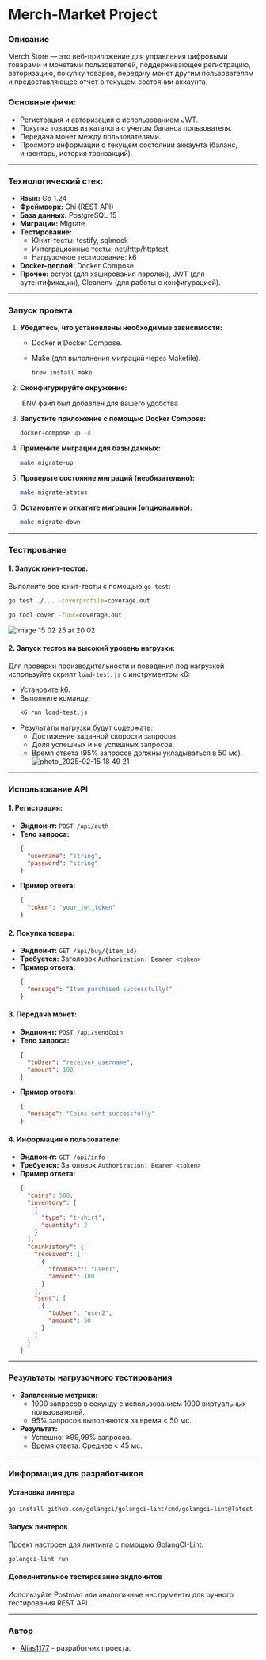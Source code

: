 # Merch-Market Project

### Описание
Merch Store — это веб-приложение для управления цифровыми товарами и монетами пользователей, поддерживающее регистрацию, авторизацию, покупку товаров, передачу монет другим пользователям и предоставляющее отчет о текущем состоянии аккаунта.

### Основные фичи:
- Регистрация и авторизация с использованием JWT.
- Покупка товаров из каталога с учетом баланса пользователя.
- Передача монет между пользователями.
- Просмотр информации о текущем состоянии аккаунта (баланс, инвентарь, история транзакций).

---

### Технологический стек:
- **Язык:** Go 1.24
- **Фреймворк:** Chi (REST API)
- **База данных:** PostgreSQL 15
- **Миграции:** Migrate
- **Тестирование:**
   - Юнит-тесты: testify, sqlmock
   - Интеграционные тесты: net/http/httptest
   - Нагрузочное тестирование: k6
- **Docker-деплой:** Docker Compose
- **Прочее:** bcrypt (для хэширования паролей), JWT (для аутентификации), Cleanenv (для работы с конфигурацией).

---

### Запуск проекта

1. **Убедитесь, что установлены необходимые зависимости:**
   - Docker и Docker Compose.
   - Make (для выполнения миграций через Makefile).

     ```bash
     brew install make
     ```

2. **Сконфигурируйте окружение:**

     .ENV файл был добавлен для вашего удобства 

3. **Запустите приложение с помощью Docker Compose:**
   ```bash
   docker-compose up -d
   ```

4. **Примените миграции для базы данных:**
   ```bash
   make migrate-up
   ```

5. **Проверьте состояние миграций (необязательно):**
   ```bash
   make migrate-status
   ```

6. **Остановите и откатите миграции (опционально):**
   ```bash
   make migrate-down
   ```

---

### Тестирование

#### 1. **Запуск юнит-тестов:**
Выполните все юнит-тесты с помощью `go test`:
```bash
go test ./... -coverprofile=coverage.out

go tool cover -func=coverage.out
```
![Image 15 02 25 at 20 02](https://github.com/user-attachments/assets/4296bdf5-4562-448b-a37d-cbac01e35bf1)

#### 2. **Запуск тестов на высокий уровень нагрузки:**
Для проверки производительности и поведения под нагрузкой используйте скрипт `load-test.js` с инструментом k6:
- Установите [k6](https://k6.io/).
- Выполните команду:
  ```bash
  k6 run load-test.js
  ```
- Результаты нагрузки будут содержать:
   - Достижение заданной скорости запросов.
   - Доля успешных и не успешных запросов.
   - Время ответа (95% запросов должны укладываться в 50 мс).
![photo_2025-02-15 18 49 21](https://github.com/user-attachments/assets/0781f462-3623-44f6-a316-233ebdb339d1)

---

### Использование API

#### 1. **Регистрация:**
- **Эндпоинт:** `POST /api/auth`
- **Тело запроса:**
  ```json
  {
    "username": "string",
    "password": "string"
  }
  ```
- **Пример ответа:**
  ```json
  {
    "token": "your_jwt_token"
  }
  ```

#### 2. **Покупка товара:**
- **Эндпоинт:** `GET /api/buy/{item_id}`
- **Требуется:** Заголовок `Authorization: Bearer <token>`
- **Пример ответа:**
  ```json
  {
    "message": "Item purchased successfully!"
  }
  ```

#### 3. **Передача монет:**
- **Эндпоинт:** `POST /api/sendCoin`
- **Тело запроса:**
  ```json
  {
    "toUser": "receiver_username",
    "amount": 100
  }
  ```
- **Пример ответа:**
  ```json
  {
    "message": "Coins sent successfully"
  }
  ```

#### 4. **Информация о пользователе:**
- **Эндпоинт:** `GET /api/info`
- **Требуется:** Заголовок `Authorization: Bearer <token>`
- **Пример ответа:**
  ```json
  {
    "coins": 500,
    "inventory": [
      {
        "type": "t-shirt",
        "quantity": 2
      }
    ],
    "coinHistory": {
      "received": [
        {
          "fromUser": "user1",
          "amount": 100
        }
      ],
      "sent": [
        {
          "toUser": "user2",
          "amount": 50
        }
      ]
    }
  }
  ```

---

### Результаты нагрузочного тестирования
- **Заявленные метрики:**
   - 1000 запросов в секунду с использованием 1000 виртуальных пользователей.
   - 95% запросов выполняются за время < 50 мс.
- **Результат:**
   - Успешно: ≥99,99% запросов.
   - Время ответа: Среднее < 45 мс.

---

### Информация для разработчиков

#### Установка линтера

```bash
go install github.com/golangci/golangci-lint/cmd/golangci-lint@latest
```
#### Запуск линтеров
Проект настроен для линтинга с помощью GolangCI-Lint:
```bash
golangci-lint run
```

#### Дополнительное тестирование эндпоинтов
Используйте Postman или аналогичные инструменты для ручного тестирования REST API.

---

### Автор
- [Alias1177](https://github.com/Alias1177) - разработчик проекта.
